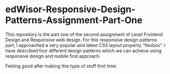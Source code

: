 # edWisor-Responsive-Design-Patterns-Assignment-Part-One

This repository is the part one of the second assignment of Level Frontend Design and Responsive web design. For this responsive
design patterns part, I approached a very popular and latest CSS layout property “flexbox”. I have described four different design 
patterns which we can achieve using responsive design and mobile first approach. 

Feeling good after making this type of stuff first time.
